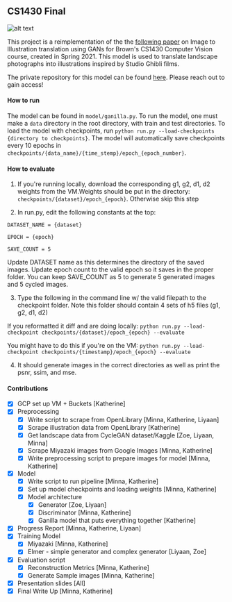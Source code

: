 ## CS1430 Final

![alt text](https://github.com/artset/cs1430-final/blob/main/writeup/results.png?raw=true)


This project is a reimplementation of the the [following paper](https://arxiv.org/pdf/2002.05638.pdf) on Image to Illustration translation using GANs for Brown's CS1430
Computer Vision course, created in Spring 2021. This model is used to translate
landscape photographs into illustrations inspired by Studio Ghibli films.

The private repository for this model can be found [here](https://github.com/artset/cs1430-final-data). Please reach out to gain access!


#### How to run
The model can be found in `model/ganilla.py`. To run the model, one must make a `data` directory in the root directory, with train and test directories. To load the model with
checkpoints, run `python run.py --load-checkpoints {directory to checkpoints}`. The model
will automatically save checkpoints every 10 epochs in `checkpoints/{data_name}/{time_stemp}/epoch_{epoch_number}`.


#### How to evaluate

1) If you're running locally, download the corresponding g1, g2, d1, d2 weights from the VM.Weights should be put in the directory: `checkpoints/{dataset}/epoch_{epoch}`. Otherwise skip this step


2) In run.py, edit the following constants at the top:

```
DATASET_NAME = {dataset}

EPOCH = {epoch}

SAVE_COUNT = 5
```

  Update DATASET name as this determines the directory of the saved images.
  Update epoch count to the valid epoch so it saves in the proper folder.
  You can keep SAVE_COUNT as 5 to generate 5 generated images and 5 cycled images.

3) Type the following in the command line w/ the valid filepath to the checkpoint folder.
Note this folder should contain 4 sets of h5 files (g1, g2, d1, d2)

If you reformatted it diff and are doing locally:
`python run.py --load-checkpoint checkpoints/{dataset}/epoch_{epoch} --evaluate`


You might have to do this if you're on the VM:
`python run.py --load-checkpoint checkpoints/{timestamp}/epoch_{epoch} --evaluate`


4) It should generate images in the correct directories as well as print the psnr, ssim, and mse.

#### Contributions
- [x] GCP set up VM + Buckets [Katherine]
- [x] Preprocessing 
  - [x] Write script to scrape from OpenLibrary [Minna, Katherine, Liyaan]
  - [x] Scrape illustration data from OpenLibrary [Katherine]
  - [x] Get landscape data from CycleGAN dataset/Kaggle [Zoe, Liyaan, Minna]
  - [x] Scrape Miyazaki images from Google Images [Minna, Katherine]
  - [x] Write preprocessing script to prepare images for model  [Minna, Katherine]
- [x] Model 
  - [x] Write script to run pipeline [Minna, Katherine]
  - [x] Set up model checkpoints and loading weights [Minna, Katherine]
  - [x] Model architecture
    - [x] Generator [Zoe, Liyaan]
    - [x] Discriminator [Minna, Katherine]
    - [x] Ganilla model that puts everything together [Katherine]
- [x] Progress Report [Minna, Katherine, Liyaan]
- [x] Training Model
  - [x] Miyazaki [Minna, Katherine]
  - [x] Elmer  - simple generator and complex generator [Liyaan, Zoe]
- [x] Evaluation script
  - [x] Reconstruction Metrics [Minna, Katherine]
  - [x] Generate Sample images [Minna, Katherine]
- [x] Presentation slides [All]
- [x] Final Write Up [Minna, Katherine]
